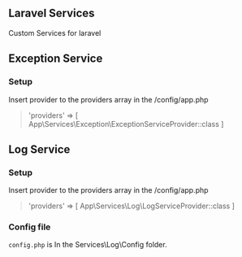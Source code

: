 ## Laravel Services

Custom Services for laravel

## Exception Service

### Setup

Insert provider to the providers array in the /config/app.php

> 'providers' => [ App\Services\Exception\ExceptionServiceProvider::class ]

## Log Service

### Setup

Insert provider to the providers array in the /config/app.php
> 'providers' => [ App\Services\Log\LogServiceProvider::class ]

### Config file

`config.php` is In the Services\Log\Config folder. 
